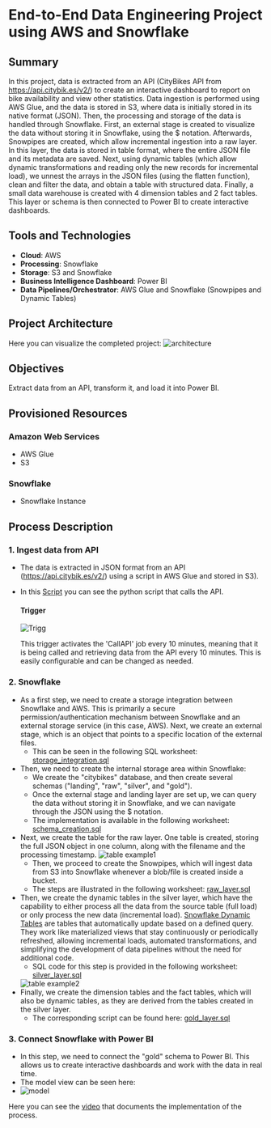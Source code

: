 # End-to-End Data Engineering Project using AWS and Snowflake

## Summary
In this project, data is extracted from an API (CityBikes API from https://api.citybik.es/v2/) to create an interactive dashboard to report on bike availability and view other statistics. Data ingestion is performed using AWS Glue, and the data is stored in S3, where data is initially stored in its native format (JSON). Then, the processing and storage of the data is handled through Snowflake. First, an external stage is created to visualize the data without storing it in Snowflake, using the $ notation. Afterwards, Snowpipes are created, which allow incremental ingestion into a raw layer. In this layer, the data is stored in table format, where the entire JSON file and its metadata are saved. Next, using dynamic tables (which allow dynamic transformations and reading only the new records for incremental load), we unnest the arrays in the JSON files (using the flatten function), clean and filter the data, and obtain a table with structured data. Finally, a small data warehouse is created with 4 dimension tables and 2 fact tables. This layer or schema is then connected to Power BI to create interactive dashboards.

## Tools and Technologies
- **Cloud**: AWS
- **Processing**: Snowflake
- **Storage**: S3 and Snowflake
- **Business Intelligence Dashboard**: Power BI
- **Data Pipelines/Orchestrator**: AWS Glue and Snowflake (Snowpipes and Dynamic Tables)

## Project Architecture
Here you can visualize the completed project:
<img src="https://i.imgur.com/rPCVeny.png" alt="architecture">

## Objectives
Extract data from an API, transform it, and load it into Power BI.

## Provisioned Resources
  ### Amazon Web Services
   - AWS Glue
   - S3
  ### Snowflake
   - Snowflake Instance

## Process Description

### 1. Ingest data from API
- The data is extracted in JSON format from an API (https://api.citybik.es/v2/) using a script in AWS Glue and stored in S3).
- In this [Script](AWS/CallAPI.py) you can see the python script that calls the API.

  #### Trigger
   
    <img src="https://i.imgur.com/6YHw8ew.png" alt="Trigg">

    This trigger activates the 'CallAPI' job every 10 minutes, meaning that it is being called and retrieving data from the API every 10 minutes. This is easily configurable and can be changed as needed.
    

### 2. Snowflake
  - As a first step, we need to create a storage integration between Snowflake and AWS. This is primarily a secure permission/authentication mechanism between Snowflake and an external storage service (in this case, AWS). Next, we create an external stage, which is an object that points to a specific location of the external files.
    - This can be seen in the following SQL worksheet: [storage_integration.sql](Snowflake/storage_integration.sql)
  - Then, we need to create the internal storage area within Snowflake:
    - We create the "citybikes" database, and then create several schemas ("landing", "raw", "silver", and "gold").
    - Once the external stage and landing layer are set up, we can query the data without storing it in Snowflake, and we can navigate through the JSON using the $ notation.
    - The implementation is available in the following worksheet: [schema_creation.sql](Snowflake/schema_creation.sql)
  - Next, we create the table for the raw layer. One table is created, storing the full JSON object in one column, along with the filename and the processing timestamp.
    <img src="https://i.imgur.com/rRTiB6a.png" alt="table example1">
    - Then, we proceed to create the Snowpipes, which will ingest data from S3 into Snowflake whenever a blob/file is created inside a bucket.
    - The steps are illustrated in the following worksheet: [raw_layer.sql](Snowflake/raw_layer.sql)
  - Then, we create the dynamic tables in the silver layer, which have the capability to either process all the data from the source table (full load) or only process the new data (incremental load). [Snowflake Dynamic Tables](https://docs.snowflake.com/en/user-guide/dynamic-tables-intro)  are tables that automatically update based on a defined query. They work like materialized views that stay continuously or periodically refreshed, allowing incremental loads, automated transformations, and simplifying the development of data pipelines without the need for additional code.
    - SQL code for this step is provided in the following worksheet: [silver_layer.sql](Snowflake/silver_layer.sql)
    <img src="https://i.imgur.com/x5W4Nsr.png" alt="table example2">
  - Finally, we create the dimension tables and the fact tables, which will also be dynamic tables, as they are derived from the tables created in the silver layer.
    - The corresponding script can be found here: [gold_layer.sql](Snowflake/gold_layer.sql)

### 3. Connect Snowflake with Power BI
- In this step, we need to connect the "gold" schema to Power BI. This allows us to create interactive dashboards and work with the data in real time.
 - The model view can be seen here:
  - <img src="https://i.imgur.com/yHaNwvx.png" alt="model">
 

Here you can see the [video](https://drive.google.com/file/d/1dHaZ7ptRNtrSOl9Ww-Q85RGjIFvcayiR/view?usp=sharing) that documents the implementation of the process.



 

 

 


 

